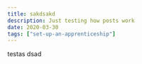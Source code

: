 ```yaml
---
title: sakdsakd
description: Just testing how posts work
date: 2020-03-30
tags: ["set-up-an-apprenticeship"]
---
```

testas dsad